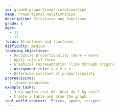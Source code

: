 ```yaml
---
id: grade6-proportional-relationships
name: Proportional Relationships
description: Structures and functions
grade: 6
ages:
  - 11
  - 12
focus: Structures and functions
difficulty: medium
learning_objectives:
  - Recognize proportionality (more → more)
  - Apply rule of three
  - Graphical representation (line through origin)
  - Assignment rule: y = m × x
  - Determine constant of proportionality
prerequisites:
  - linear-equations
example_tasks:
  - 3 kg apples cost 6€. What do 5 kg cost?
  - Create a table and draw the graph
real_world_context: 'Prices, speed, recipes'
---
```

